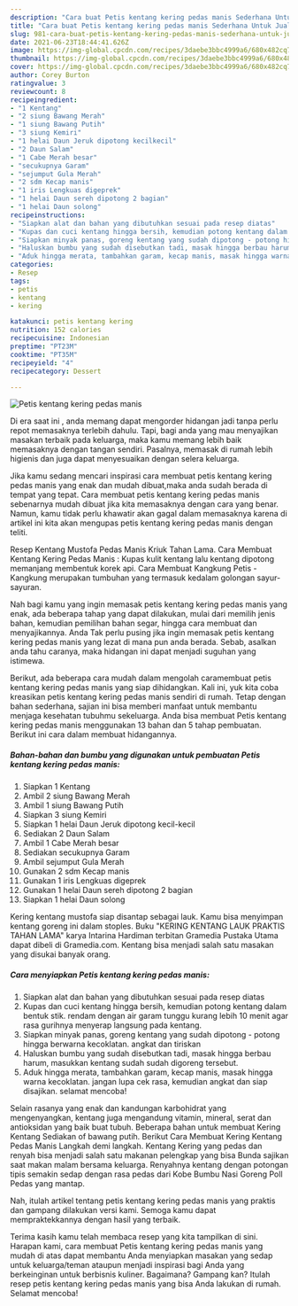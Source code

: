 ```yaml
---
description: "Cara buat Petis kentang kering pedas manis Sederhana Untuk Jualan"
title: "Cara buat Petis kentang kering pedas manis Sederhana Untuk Jualan"
slug: 981-cara-buat-petis-kentang-kering-pedas-manis-sederhana-untuk-jualan
date: 2021-06-23T18:44:41.626Z
image: https://img-global.cpcdn.com/recipes/3daebe3bbc4999a6/680x482cq70/petis-kentang-kering-pedas-manis-foto-resep-utama.jpg
thumbnail: https://img-global.cpcdn.com/recipes/3daebe3bbc4999a6/680x482cq70/petis-kentang-kering-pedas-manis-foto-resep-utama.jpg
cover: https://img-global.cpcdn.com/recipes/3daebe3bbc4999a6/680x482cq70/petis-kentang-kering-pedas-manis-foto-resep-utama.jpg
author: Corey Burton
ratingvalue: 3
reviewcount: 8
recipeingredient:
- "1 Kentang"
- "2 siung Bawang Merah"
- "1 siung Bawang Putih"
- "3 siung Kemiri"
- "1 helai Daun Jeruk dipotong kecilkecil"
- "2 Daun Salam"
- "1 Cabe Merah besar"
- "secukupnya Garam"
- "sejumput Gula Merah"
- "2 sdm Kecap manis"
- "1 iris Lengkuas digeprek"
- "1 helai Daun sereh dipotong 2 bagian"
- "1 helai Daun solong"
recipeinstructions:
- "Siapkan alat dan bahan yang dibutuhkan sesuai pada resep diatas"
- "Kupas dan cuci kentang hingga bersih, kemudian potong kentang dalam bentuk stik. rendam dengan air garam tunggu kurang lebih 10 menit agar rasa gurihnya menyerap langsung pada kentang."
- "Siapkan minyak panas, goreng kentang yang sudah dipotong - potong hingga berwarna kecoklatan. angkat dan tiriskan"
- "Haluskan bumbu yang sudah disebutkan tadi, masak hingga berbau harum, masukkan kentang sudah sudah digoreng tersebut."
- "Aduk hingga merata, tambahkan garam, kecap manis, masak hingga warna kecoklatan. jangan lupa cek rasa, kemudian angkat dan siap disajikan. selamat mencoba!"
categories:
- Resep
tags:
- petis
- kentang
- kering

katakunci: petis kentang kering 
nutrition: 152 calories
recipecuisine: Indonesian
preptime: "PT23M"
cooktime: "PT35M"
recipeyield: "4"
recipecategory: Dessert

---
```



![Petis kentang kering pedas manis](https://img-global.cpcdn.com/recipes/3daebe3bbc4999a6/680x482cq70/petis-kentang-kering-pedas-manis-foto-resep-utama.jpg)

Di era  saat ini , anda memang dapat mengorder hidangan jadi tanpa perlu repot memasaknya terlebih dahulu. Tapi, bagi anda yang mau menyajikan masakan terbaik pada keluarga, maka kamu memang lebih baik memasaknya dengan tangan sendiri. Pasalnya, memasak di rumah lebih higienis dan juga dapat menyesuaikan dengan selera keluarga.

Jika kamu sedang mencari inspirasi cara membuat petis kentang kering pedas manis yang enak dan mudah dibuat,maka anda sudah berada di tempat yang tepat. Cara membuat petis kentang kering pedas manis  sebenarnya mudah dibuat jika kita memasaknya dengan cara yang benar. Namun, kamu tidak perlu khawatir akan gagal dalam memasaknya 
karena di artikel ini kita akan mengupas petis kentang kering pedas manis dengan teliti.  

Resep Kentang Mustofa Pedas Manis Kriuk Tahan Lama. Cara Membuat Kentang Kering Pedas Manis : Kupas kulit kentang lalu kentang dipotong memanjang membentuk korek api. Cara Membuat Kangkung Petis - Kangkung merupakan tumbuhan yang termasuk kedalam golongan sayur-sayuran.

Nah bagi kamu yang ingin memasak petis kentang kering pedas manis yang enak, ada beberapa tahap yang dapat dilakukan, mulai dari memilih jenis bahan, kemudian pemilihan bahan segar, hingga cara membuat dan menyajikannya. Anda Tak perlu pusing jika ingin memasak petis kentang kering pedas manis yang lezat di mana pun anda berada. Sebab, asalkan anda  tahu caranya, maka hidangan ini dapat menjadi suguhan yang istimewa.

Berikut, ada beberapa cara mudah dalam mengolah caramembuat petis kentang kering pedas manis yang siap dihidangkan. Kali ini, yuk kita coba kreasikan petis kentang kering pedas manis sendiri di rumah. Tetap dengan bahan sederhana, sajian ini bisa memberi manfaat untuk membantu menjaga kesehatan tubuhmu sekeluarga. Anda bisa membuat Petis kentang kering pedas manis menggunakan 13 bahan dan 5 tahap pembuatan. Berikut ini cara dalam membuat hidangannya.

<!--inarticleads1-->

##### Bahan-bahan dan bumbu yang digunakan untuk pembuatan Petis kentang kering pedas manis:

1. Siapkan 1 Kentang
1. Ambil 2 siung Bawang Merah
1. Ambil 1 siung Bawang Putih
1. Siapkan 3 siung Kemiri
1. Siapkan 1 helai Daun Jeruk dipotong kecil-kecil
1. Sediakan 2 Daun Salam
1. Ambil 1 Cabe Merah besar
1. Sediakan secukupnya Garam
1. Ambil sejumput Gula Merah
1. Gunakan 2 sdm Kecap manis
1. Gunakan 1 iris Lengkuas digeprek
1. Gunakan 1 helai Daun sereh dipotong 2 bagian
1. Siapkan 1 helai Daun solong


Kering kentang mustofa siap disantap sebagai lauk. Kamu bisa menyimpan kentang goreng ini dalam stoples. Buku &#34;KERING KENTANG LAUK PRAKTIS TAHAN LAMA&#34; karya Intarina Hardiman terbitan Gramedia Pustaka Utama dapat dibeli di Gramedia.com. Kentang bisa menjadi salah satu masakan yang disukai banyak orang. 

<!--inarticleads2-->

##### Cara menyiapkan Petis kentang kering pedas manis:

1. Siapkan alat dan bahan yang dibutuhkan sesuai pada resep diatas
1. Kupas dan cuci kentang hingga bersih, kemudian potong kentang dalam bentuk stik. rendam dengan air garam tunggu kurang lebih 10 menit agar rasa gurihnya menyerap langsung pada kentang.
1. Siapkan minyak panas, goreng kentang yang sudah dipotong - potong hingga berwarna kecoklatan. angkat dan tiriskan
1. Haluskan bumbu yang sudah disebutkan tadi, masak hingga berbau harum, masukkan kentang sudah sudah digoreng tersebut.
1. Aduk hingga merata, tambahkan garam, kecap manis, masak hingga warna kecoklatan. jangan lupa cek rasa, kemudian angkat dan siap disajikan. selamat mencoba!


Selain rasanya yang enak dan kandungan karbohidrat yang mengenyangkan, kentang juga mengandung vitamin, mineral, serat dan antioksidan yang baik buat tubuh. Beberapa bahan untuk membuat Kering Kentang Sediakan of bawang putih. Berikut Cara Membuat Kering Kentang Pedas Manis Langkah demi langkah. Kentang Kering yang pedas dan renyah bisa menjadi salah satu makanan pelengkap yang bisa Bunda sajikan saat makan malam bersama keluarga. Renyahnya kentang dengan potongan tipis semakin sedap dengan rasa pedas dari Kobe Bumbu Nasi Goreng Poll Pedas yang mantap. 

Nah, itulah artikel tentang  petis kentang kering pedas manis  yang praktis dan gampang dilakukan versi kami. Semoga kamu dapat mempraktekkannya dengan hasil yang terbaik. 

Terima kasih kamu telah membaca resep yang kita tampilkan di sini. Harapan kami, cara membuat  Petis kentang kering pedas manis yang mudah di atas dapat membantu Anda menyiapkan masakan yang sedap untuk keluarga/teman ataupun menjadi inspirasi bagi Anda yang berkeinginan untuk berbisnis kuliner. Bagaimana? Gampang kan? Itulah resep petis kentang kering pedas manis yang bisa Anda lakukan di rumah. Selamat mencoba!

